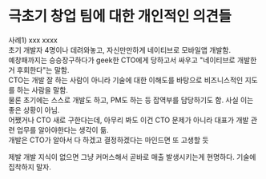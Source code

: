 # 극초기 창업 팀에 대한 개인적인 의견들

사례1) xxx xxxx  
초기 개발자 4명이나 데려와놓고, 자신만만하게 네이티브로 모바일앱 개발함.  
예창패까지는 승승장구하다가 geek한 CTO에게 당하고서 싸우고 "네이티브로 개발한 거 후회한다"는 말함.  
CTO는 개발 잘 하는 사람이 아니라 기술에 대한 이해도를 바탕으로 비즈니스적인 지도를 하는 사람을 말함.  
물론 초기에는 스스로 개발도 하고, PM도 하는 등 잡역부를 담당하기도 함. 사실 이는 좋은 상황이 아님.  
어쨌거나 CTO 새로 구한다는데, 아무리 봐도 이건 CTO 문제가 아니라 대표가 개발 관련 업무를 알아야한다는 생각이 듦.  
개발은 CTO가 알아서 다 하겠고 결정하겠다는 마인드면 또 고생할 듯  

제발 개발 지식이 없으면 그냥 커머스해서 곧바로 매출 발생시키는게 현명하다. 기술에 집착하지 말자.  


